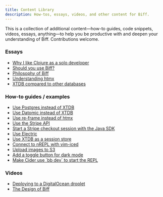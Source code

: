 ```yaml
---
title: Content Library
description: How-tos, essays, videos, and other content for Biff.
---
```


This is a collection of additional content—how-to guides, code snippets, videos, essays, anything—to help you be
productive with and deepen your understanding of Biff. Contributions welcome.

### Essays

*   [Why I like Clojure as a solo developer](https://biffweb.com/p/why-i-like-clojure/)
*   [Should you use Biff?](https://biffweb.com/p/should-you-use-biff/)
*   [Philosophy of Biff](https://biffweb.com/p/philosophy-of-biff/)
*   [Understanding htmx](../../../p/understanding-htmx/)
*   [XTDB compared to other databases](https://biffweb.com/p/xtdb-compared-to-other-databases/)

### How-to guides / examples

*   [Use Postgres instead of XTDB](https://biffweb.com/p/how-to-use-postgres-with-biff/)
*   [Use Datomic instead of XTDB](https://github.com/sigvesn/biff-datomic-starter)
*   [Use re-frame instead of htmx](https://biffweb.com/p/how-to-use-re-frame-with-biff/)
*   [Use the Stripe API](https://gist.github.com/jacobobryant/c133a95efb6304b9e32610869acb4116)
*   [Start a Stripe checkout session with the Java SDK](https://gist.github.com/laheadle/a6b5f4c6df3218a586a9a043c1de18aa)
*   [Use Electric](https://biffweb.com/p/how-to-use-electric/)
*   [Use XTDB as a session store](https://gist.github.com/JaceEgg/a4150b8f360110d1cb56a5744aeca4d4)
*   [Connect to nREPL with vim-iced](https://gist.github.com/avitkauskas/88ddc3c9b297f431143e22f36a224459)
*   [Upload images to S3](https://gist.github.com/jacobobryant/02de6c2b3a1dae7c86737a2610311a3a)
*   [Add a toggle button for dark mode](https://gist.github.com/jacobobryant/14834ada08b00242b28c2b36f4c0225d)
*   [Make Cider use \`bb dev\` to start the REPL](https://gist.github.com/jacobobryant/24f35658a7a7fe6b63963a5eaa3acbbf)

### Videos

*   [Deploying to a DigitalOcean droplet](https://biffweb.com/p/how-to-deploy/)
*   [The Design of Biff](https://biffweb.com/p/the-design-of-biff/)